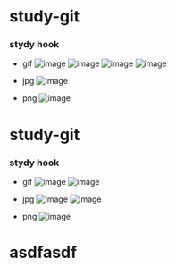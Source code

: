 # study-git

### stydy hook   

- gif
![image](https://code.aliyun.com/rbtyang/study-git/raw/master/tests/images/gif/53.gif)
![image](https://code.aliyun.com/rbtyang/study-git/raw/master/../../images/gif/53.gif)
![image](https://code.aliyun.com/rbtyang/study-git/raw/master/tests/docs/list/../../images/gif/53.gif)
![image](https://code.aliyun.com/rbtyang/study-git/raw/master/tests/docs/list/../../images/gif/1525.gif)

- jpg
![image](https://code.aliyun.com/rbtyang/study-git/raw/master/tests/docs/list/../../images/jpg/20c01.jpg)

- png
![image](https://code.aliyun.com/rbtyang/study-git/raw/master/tests/docs/list/../../images/png/54542.jpg)

# study-git

### stydy hook

- gif
![image](https://code.aliyun.com/rbtyang/study-git/raw/master/tests/docs/list/../../images/gif/53.gif)
![image](https://code.aliyun.com/rbtyang/study-git/raw/master/tests/docs/list/../../images/gif/1525.gif)

- jpg
![image](https://code.aliyun.com/rbtyang/study-git/raw/master/tests/docs/list/../../images/jpg/20c01.jpg)
![image](https://code.aliyun.com/rbtyang/study-git/raw/master/tests/docs/list/../../images/jpg/54542.jpg)

- png
![image](https://code.aliyun.com/rbtyang/study-git/raw/master/tests/docs/list/../../images/png/54542.jpg)

# asdfasdf